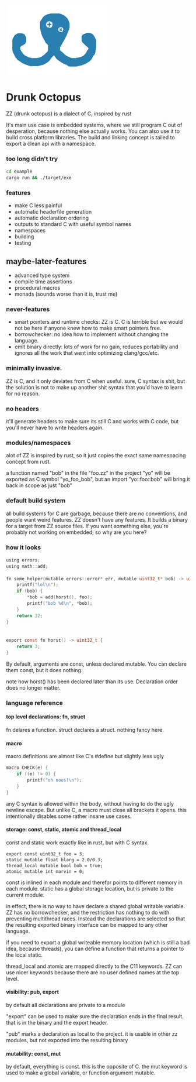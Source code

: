 ![logo](logo.png?raw=true)

Drunk Octopus
==============


ZZ (drunk octopus) is a dialect of C, inspired by rust

It's main use case is embedded systems, where we still program C out of desperation, because nothing else actually works.
You can also use it to build cross platform libraries. The build and linking concept is tailed to export a clean api with a namespace.


### too long didn't try

```bash
cd example
cargo run && ./target/exe
```


### features

 - make C less painful
 - automatic headerfile generation
 - automatic declaration ordering
 - outputs to standard C with useful symbol names
 - namespaces
 - building
 - testing

## maybe-later-features

 - advanced type system
 - compile time assertions
 - procedural macros
 - monads (sounds worse than it is, trust me)

### never-features

 - smart pointers and runtime checks: ZZ is C. C is terrible but we would not be here if anyone knew how to make smart pointers free.
 - borrowchecker: no idea how to implement without changing the language.
 - emit binary directly: lots of work for no gain, reduces portability and ignores all the work that went into optimizing clang/gcc/etc.


### minimally invasive.

ZZ is C, and it only deviates from C when useful. sure, C syntax is shit,
but the solution is not to make up another shit syntax that you'd have to learn for no reason.

### no headers

it'll generate headers to make sure its still C and works with C code, but you'll never have to write headers again.

### modules/namespaces

alot of ZZ is inspired by rust, so it just copies the exact same namespacing concept from rust.

a function named "bob" in the file "foo.zz" in the project "yo" will be exported as C symbol "yo_foo_bob",
but an import "yo::foo::bob" will bring it back in scope as just "bob"

### default build system

all build systems for C are garbage, because there are no conventions, and people want weird features.
ZZ doesn't have any features. It builds a binary for a target from ZZ source files.
If you want something else, you're probably not working on embedded, so why are you here?


### how it looks


```C
using errors;
using math::add;

fn some_helper(mutable errors::error* err, mutable uint32_t* bob) -> uint32_t {
    printf("lol\n");
    if (bob) {
        *bob = add(horst(), foo);
        printf("bob %d\n", *bob);
    }
    return 32;
}


export const fn horst() -> uint32_t {
    return 3;
}

```
By default, arguments are const, unless declared mutable. You can declare them const, but it does nothing.

note how horst() has been declared later than its use. Declaration order does no longer matter.

### language reference

#### top level declarations: fn, struct

fn delares a function.
struct declares a struct.
nothing fancy here.

#### macro

macro definitions are almost like C's #define but slightly less ugly

```C
macro CHECK(e) {
    if ((e) != 0) {
        printf("oh noes!\n");
    }
}
```

any C syntax is allowed within the body, without having to do the ugly newline escape.
But unlike C, a macro must close all brackets it opens.
this intentionally disables some rather insane use cases.

#### storage: const, static, atomic and thread_local

const and static work exactly like in rust, but with C syntax.

```
export const uint32_t foo = 3;
static mutable float blarg = 2.0/0.3;
thread_local mutable bool bob = true;
atomic mutable int marvin = 0;
```

const is inlined in each module and therefor points to different memory in each module.
static has a global storage location, but is private to the current module.

in effect, there is no way to have declare a shared global writable variable.
ZZ has no borrowchecker, and the restriction has nothing to do with preventing multithread races.
Instead the declarations are selected so that the resulting exported binary interface can be mapped to any other language.

if you need to export a global writeable memory location (which is still a bad idea, because threads),
you can define a function that returns a pointer to the local static.

thread_local and atomic are mapped directly to the C11 keywords.
ZZ can use nicer keywords because there are no user defined names at the top level.

#### visibility: pub, export

by default all declarations are private to a module

"export" can be used to make sure the declaration ends in the final result. that is in the binary and the export header.

"pub" marks a declaration as local to the project. it is usable in other zz modules, but not exported into the resulting binary


#### mutability: const, mut

by default, everything is const. this is the opposite of C. the mut keyword is used to make a global variable, or function argument mutable.










